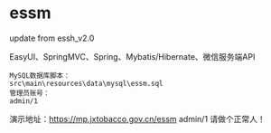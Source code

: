 # essm
update from essh_v2.0

EasyUI、SpringMVC、Spring、Mybatis/Hibernate、微信服务端API

    MySQL数据库脚本：
    src\main\resources\data\mysql\essm.sql 
    管理员账号：
    admin/1

演示地址：https://mp.jxtobacco.gov.cn/essm admin/1
请做个正常人！
